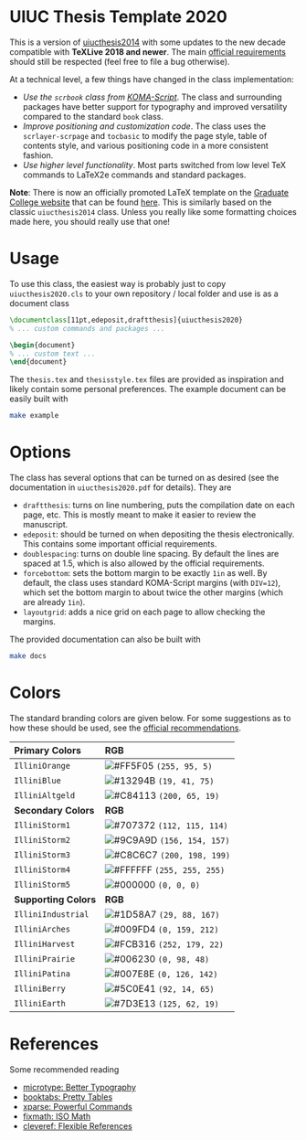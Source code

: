 # UIUC Thesis Template 2020

This is a version of [uiucthesis2014](https://github.com/mayhewsw/uiucthesis2014)
with some updates to the new decade compatible with **TeXLive 2018 and newer**.
The main [official requirements](https://grad.illinois.edu/thesis/format) should
still be respected (feel free to file a bug otherwise).

At a technical level, a few things have changed in the class implementation:

* *Use the `scrbook` class from [KOMA-Script](https://ctan.org/pkg/koma-script?lang=en)*.
  The class and surrounding packages have better support for typography and
  improved versatility compared to the standard `book` class.
* *Improve positioning and customization code*. The class uses the
  `scrlayer-scrpage` and `tocbasic` to modify the page style, table of
  contents style, and various positioning code in a more consistent fashion.
* *Use higher level functionality*. Most parts switched from low level TeX
  commands to LaTeX2e commands and standard packages.

**Note**: There is now an officially promoted LaTeX template on the
[Graduate College website](https://grad.illinois.edu/thesis/format) that can be
found [here](https://uofi.app.box.com/s/f5za8r9qi4yahne2l1b6hapuahwve2mb). This
is similarly based on the classic `uiucthesis2014` class. Unless you really like
some formatting choices made here, you should really use that one!

# Usage

To use this class, the easiest way is probably just to copy `uiucthesis2020.cls`
to your own repository / local folder and use is as a document class
```latex
\documentclass[11pt,edeposit,draftthesis]{uiucthesis2020}
% ... custom commands and packages ...

\begin{document}
% ... custom text ...
\end{document}
```

The `thesis.tex` and `thesisstyle.tex` files are provided as inspiration and
likely contain some personal preferences. The example document can be easily built
with
```bash
make example
```

# Options

The class has several options that can be turned on as desired (see the
documentation in ``uiucthesis2020.pdf`` for details). They are

* ``draftthesis``: turns on line numbering, puts the compilation date on
  each page, etc. This is mostly meant to make it easier to review the manuscript.
* ``edeposit``: should be turned on when depositing the thesis electronically.
  This contains some important official requirements.
* ``doublespacing``: turns on double line spacing. By default the lines are
  spaced at 1.5, which is also allowed by the official requirements.
* ``forcebottom``: sets the bottom margin to be exactly ``1in`` as well. By
  default, the class uses standard KOMA-Script margins (with ``DIV=12``),
  which set the bottom margin to about twice the other margins (which are
  already ``1in``).
* ``layoutgrid``: adds a nice grid on each page to allow checking the
  margins.

The provided documentation can also be built with
```bash
make docs
```

# Colors

The standard branding colors are given below. For some suggestions as to how
these should be used, see the [official recommendations](https://marketing.illinois.edu/visual-identity/color).

| Primary Colors       | RGB |
| :-                   | :-
| `IlliniOrange`       | ![#FF5F05](https://placehold.co/15x15/FF5F05/FF5F05.png) `(255, 95, 5)`    |
| `IlliniBlue`         | ![#13294B](https://placehold.co/15x15/13294B/13294B.png) `(19, 41, 75)`    |
| `IlliniAltgeld`      | ![#C84113](https://placehold.co/15x15/C84113/C84113.png) `(200, 65, 19)`   |
| **Secondary Colors** | **RGB**
| `IlliniStorm1`       | ![#707372](https://placehold.co/15x15/707372/707372.png) `(112, 115, 114)` |
| `IlliniStorm2`       | ![#9C9A9D](https://placehold.co/15x15/9C9A9D/9C9A9D.png) `(156, 154, 157)` |
| `IlliniStorm3`       | ![#C8C6C7](https://placehold.co/15x15/C8C6C7/C8C6C7.png) `(200, 198, 199)` |
| `IlliniStorm4`       | ![#FFFFFF](https://placehold.co/15x15/FFFFFF/FFFFFF.png) `(255, 255, 255)` |
| `IlliniStorm5`       | ![#000000](https://placehold.co/15x15/000000/000000.png) `(0, 0, 0)`       |
| **Supporting Colors**| **RGB**
| `IlliniIndustrial`   | ![#1D58A7](https://placehold.co/15x15/1D58A7/1D58A7.png) `(29, 88, 167)`   |
| `IlliniArches`       | ![#009FD4](https://placehold.co/15x15/009FD4/009FD4.png) `(0, 159, 212)`   |
| `IlliniHarvest`      | ![#FCB316](https://placehold.co/15x15/FCB316/FCB316.png) `(252, 179, 22)`  |
| `IlliniPrairie`      | ![#006230](https://placehold.co/15x15/006230/006230.png) `(0, 98, 48)`     |
| `IlliniPatina`       | ![#007E8E](https://placehold.co/15x15/007E8E/007E8E.png) `(0, 126, 142)`   |
| `IlliniBerry`        | ![#5C0E41](https://placehold.co/15x15/5C0E41/5C0E41.png) `(92, 14, 65)`    |
| `IlliniEarth`        | ![#7D3E13](https://placehold.co/15x15/7D3E13/7D3E13.png) `(125, 62, 19)`   |

# References

Some recommended reading

* [microtype: Better Typography](http://www.khirevich.com/latex/microtype/)
* [booktabs: Pretty Tables](https://inf.ethz.ch/personal/markusp/teaching/guides/guide-tables.pdf)
* [xparse: Powerful Commands](https://www.texdev.net/2010/05/23/from-newcommand-to-newdocumentcommand/)
* [fixmath: ISO Math](https://ctan.org/pkg/fixmath)
* [cleveref: Flexible References](https://texblog.org/2013/05/06/cleveref-a-clever-way-to-reference-in-latex/)
